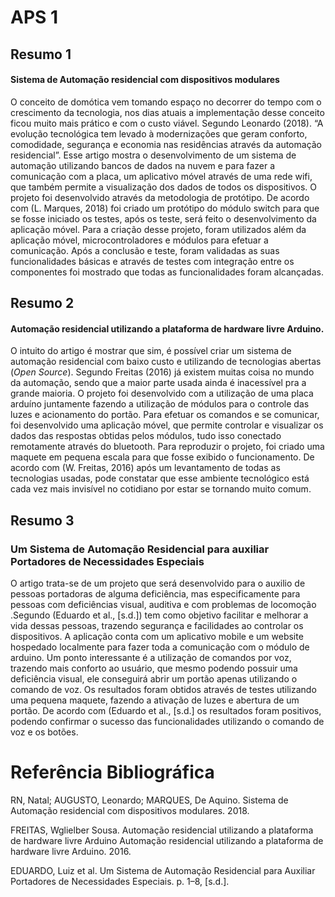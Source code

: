 # APS 1

## Resumo 1

#### Sistema de Automação residencial com dispositivos modulares

O conceito de domótica vem tomando espaço no decorrer do tempo com o crescimento da tecnologia, nos dias atuais a implementação desse conceito ficou muito mais prático e com o custo viável. Segundo Leonardo (2018). “A evolução tecnológica tem levado à modernizações que geram conforto, comodidade, segurança e economia nas residências através da automação residencial”. Esse artigo mostra o desenvolvimento de um sistema de automação utilizando bancos de dados na nuvem e para fazer a comunicação com a placa, um aplicativo móvel através de uma rede wifi, que também permite a visualização dos dados de todos os dispositivos. O projeto foi desenvolvido através da metodologia de protótipo. De acordo com (L. Marques, 2018)⁠ foi criado um protótipo do módulo switch para que se fosse iniciado os testes, após os teste, será feito o desenvolvimento da aplicação móvel. Para a criação desse projeto, foram utilizados além da aplicação móvel, microcontroladores e módulos para efetuar a comunicação. Após a conclusão e teste, foram validadas as suas funcionalidades básicas e através de testes com integração entre os componentes foi mostrado que todas as funcionalidades foram alcançadas.

## Resumo 2

#### Automação residencial utilizando a plataforma de hardware livre Arduino.

O intuito do artigo é mostrar que sim, é possível criar um sistema de automação residencial com baixo custo e utilizando de tecnologias abertas (*Open Source*). Segundo Freitas (2016) já existem muitas coisa no mundo da automação, sendo que a maior parte usada ainda é inacessível pra a grande maioria. O projeto foi desenvolvido com a utilização de uma placa arduíno juntamente fazendo a utilização de módulos para o controle das luzes e acionamento do portão. Para efetuar os comandos e se comunicar, foi desenvolvido uma aplicação móvel, que permite controlar e visualizar os dados das respostas obtidas pelos módulos, tudo isso conectado remotamente através do bluetooth. Para reproduzir o projeto, foi criado uma maquete em pequena escala para que fosse exibido o funcionamento. De acordo com (W. Freitas, 2016) após um levantamento de todas as tecnologias usadas, pode constatar que esse ambiente tecnológico está cada vez mais invisível no cotidiano por estar se tornando muito comum.

## Resumo 3

### Um Sistema de Automação Residencial para auxiliar Portadores de Necessidades Especiais

O artigo trata-se de um projeto que será desenvolvido para o auxilio de pessoas portadoras de alguma deficiência, mas especificamente para pessoas com deficiências visual, auditiva e com problemas de locomoção .Segundo (Eduardo et al., [s.d.]) tem como objetivo facilitar e melhorar a vida dessas pessoas, trazendo segurança e facilidades ao controlar os dispositivos. A aplicação conta com um aplicativo mobile e um website hospedado localmente para fazer toda a comunicação com o módulo de arduino. Um ponto interessante é a utilização de comandos por voz, trazendo mais conforto ao usuário, que mesmo podendo possuir uma deficiência visual, ele conseguirá abrir um portão apenas utilizando o comando de voz. Os resultados foram obtidos através de testes utilizando uma pequena maquete, fazendo a ativação de luzes e abertura de um portão. De acordo com  (Eduardo et al., [s.d.] os resultados foram positivos, podendo confirmar o sucesso das funcionalidades utilizando o comando de voz e os botões.

# Referência Bibliográfica

RN, Natal; AUGUSTO, Leonardo; MARQUES, De Aquino. Sistema de Automação residencial com dispositivos modulares. 2018.

FREITAS, Wglielber Sousa. Automação residencial utilizando a plataforma de hardware livre Arduino Automação residencial utilizando a plataforma de hardware livre Arduino. 2016.

EDUARDO, Luiz et al. Um Sistema de Automação Residencial para Auxiliar Portadores de Necessidades Especiais. p. 1–8, [s.d.].
